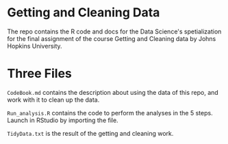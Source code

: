 # Getting and Cleaning Data

The repo contains the R code and docs for the Data Science's spetialization for the final assignment of the course Getting and Cleaning data by Johns Hopkins University.

# Three Files

`CodeBook.md` contains the description about using the data of this repo, and work with it to clean up the data.

`Run_analysis.R` contains the code to perform the analyses in the 5 steps. Launch in RStudio by importing the file.

`TidyData.txt` is the result of the getting and cleaning work.
